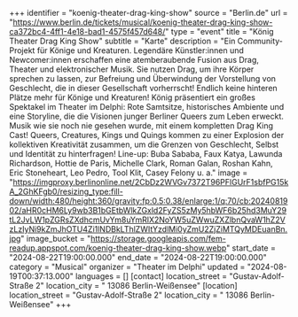 +++
identifier = "koenig-theater-drag-king-show"
source = "Berlin.de"
url = "https://www.berlin.de/tickets/musical/koenig-theater-drag-king-show-ca372bc4-4ff1-4e18-bad1-4575f457d648/"
type = "event"
title = "König Theater Drag King Show"
subtitle = "Karte"
description = "Ein Community-Projekt für Könige und Kreaturen. Legendäre Künstler:innen und Newcomer:innen erschaffen eine atemberaubende Fusion aus Drag, Theater und elektronischer Musik. Sie nutzen Drag, um ihre Körper sprechen zu lassen, zur Befreiung und Überwindung der Vorstellung von Geschlecht, die in dieser Gesellschaft vorherrscht! Endlich keine hinteren Plätze mehr für Könige und Kreaturen! König präsentiert ein großes Spektakel im Theater im Delphi: Rote Samtsitze, historisches Ambiente und eine Storyline, die die Visionen junger Berliner Queers zum Leben erweckt. Musik wie sie noch nie gesehen wurde, mit einem kompletten Drag King Cast! Queers, Creatures, Kings und Quings kommen zu einer Explosion der kollektiven Kreativität zusammen, um die Grenzen von Geschlecht, Selbst und Identität zu hinterfragen! Line-up: Buba Sababa, Faux Katya, Lawunda Richardson, Hottie de Paris, Michelle Clark, Roman Galan, Roshan Kahn, Eric Stoneheart, Leo Pedro, Tool Klit, Casey Felony u. a."
image = "https://imgproxy.berlinonline.net/2CbDz2WVGv7372T96PFlGUrF1sbfPG15kA_2GhKFgb0/resizing_type:fill-down/width:480/height:360/gravity:fp:0.5:0.38/enlarge:1/q:70/cb:2024081902/aHR0cHM6Ly9wb3B1bGEtbWlkZGxld2FyZS5zMy5hbWF6b25hd3MuY29tL2JvLW1pZGRsZXdhcmUvYm8uYmRlX2NoYW5uZWwuZXZlbnQvaW1hZ2VzLzIyNi9kZmJhOTU4Zi1lNDBkLThlZWItYzdlMi0yZmU2ZjZiMTQyMDEuanBn.jpg"
image_bucket = "https://storage.googleapis.com/fem-readup.appspot.com/koenig-theater-drag-king-show.webp"
start_date = "2024-08-22T19:00:00.000"
end_date = "2024-08-22T19:00:00.000"
category = "Musical"
organizer = "Theater im Delphi"
updated = "2024-08-19T00:37:13.000"
languages = []
[contact]
location_street = "Gustav-Adolf-Straße 2"
location_city = " 13086 Berlin-Weißensee"
[location]
location_street = "Gustav-Adolf-Straße 2"
location_city = " 13086 Berlin-Weißensee"
+++